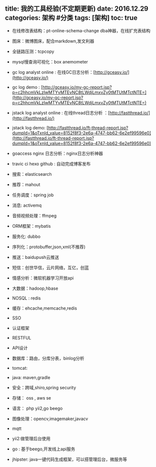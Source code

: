 title: 我的工具经验(不定期更新)
date: 2016.12.29
categories: 架构 #分类
tags: [架构]
toc: true
---
* 在线修改表结构：pt-online-schema-change dba神器，在线扩充表结构
* 图床：微博图床，配合markdown,发文利器
* 全链路压测：tcpcopy
* mysql慢查询可视化：box anemometer
* gc log analyst online : 在线GC日志分析：[http://gceasy.io/](http://gceasy.io/)
* gc log demo : [http://gceasy.io/my-gc-report.jsp?p=c2hhcmVkLzIwMTYvMTEvNC8tLWdjLmxvZy0tMTUtMTctNTE=](http://gceasy.io/my-gc-report.jsp?p=c2hhcmVkLzIwMTYvMTEvNC8tLWdjLmxvZy0tMTUtMTctNTE=)

* jstack log analyst online : 在线thread日志分析 ：[http://fastthread.io/](http://fastthread.io/)
* jstack log demo: [http://fastthread.io/ft-thread-report.jsp?dumpId=1&oTxnId_value=8152f8f3-2e6a-4747-bb62-6e2ef99596e0](http://fastthread.io/ft-thread-report.jsp?dumpId=1&oTxnId_value=8152f8f3-2e6a-4747-bb62-6e2ef99596e0)

* goaccess nginx 日志分析：nginx日志分析神器

* travic ci hexo github : 自动完成博客发布

* 搜索：elasticsearch
* 推荐：mahout
* 任务调度：spring job
* 消息: activemq
* 音频视频处理：ffmpeg
* ORM框架：mybatis
* 服务化: dubbo
* 序列化：protobuffer,json,xml(不推荐)
* 推送：baidupush云推送
* 短信：创世华信，云片网络，互亿，创蓝
* 情感分析：微软机器学习开放api
* 大数据：hadoop,hbase
* NOSQL : redis
* 缓存：ehcache,memcache,redis
* SSO
* 认证框架
* RESTFUL
* API设计
* 数据库：路由，分库分表，binlog分析
* tomcat:
* java: maven,gradle
* 安全：跨域,shiro,spring security
* 存储： oss , aws se
* 语言： php yii2,go beego
* 图像处理：opencv,imagemaker,javacv
* mqtt
* yii2:做管理后台使用
* go : 基于beego,开发线上api服务
* jhipster: java一键代码生成框架，可以搭管理后台，微服务等
